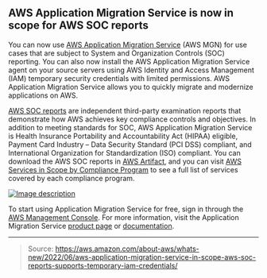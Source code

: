 ## AWS Application Migration Service is now in scope for AWS SOC reports

You can now use [AWS Application Migration Service](https://aws.amazon.com/application-migration-service/) (AWS MGN) for use cases that are subject to System and Organization Controls (SOC) reporting. You can also now install the AWS Application Migration Service agent on your source servers using AWS Identity and Access Management (IAM) temporary security credentials with limited permissions. AWS Application Migration Service allows you to quickly migrate and modernize applications on AWS.

[AWS SOC reports](https://aws.amazon.com/compliance/soc-faqs/) are independent third-party examination reports that demonstrate how AWS achieves key compliance controls and objectives. In addition to meeting standards for SOC, AWS Application Migration Service is Health Insurance Portability and Accountability Act (HIPAA) eligible, Payment Card Industry – Data Security Standard (PCI DSS) compliant, and International Organization for Standardization (ISO) compliant. You can download the AWS SOC reports in [AWS Artifact](https://aws.amazon.com/artifact/), and you can visit [AWS Services in Scope by Compliance Program](https://aws.amazon.com/compliance/services-in-scope/) to see a full list of services covered by each compliance program.

[![Image description](https://dev-to-uploads.s3.amazonaws.com/uploads/articles/5m15zsqp4eb1szj9b681.png)](https://k21technologies.samcart.com/referral/gBBzLUFj/wZNqvQpM5mBn2g53)

To start using Application Migration Service for free, sign in through the [AWS Management Console](https://console.aws.amazon.com/mgn/home). For more information, visit the Application Migration Service [product page](https://aws.amazon.com/application-migration-service/) or [documentation](https://docs.aws.amazon.com/mgn/index.html).

---

> Source: https://aws.amazon.com/about-aws/whats-new/2022/06/aws-application-migration-service-in-scope-aws-soc-reports-supports-temporary-iam-credentials/